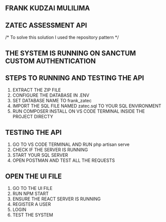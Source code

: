 ## FRANK KUDZAI MULILIMA 

## ZATEC ASSESSMENT API

/* To solve this solution l used the repository pattern */

## THE SYSTEM IS RUNNING ON SANCTUM CUSTOM AUTHENTICATION

## STEPS TO RUNNING AND TESTING THE API

1) EXTRACT THE ZIP FILE
2) CONFIGURE THE DATABASE IN .ENV
3) SET DATABASE NAME TO frank_zatec
4) IMPORT THE SQL FILE NAMED zatec.sql TO YOUR SQL ENVIRONMENT
5) RUN COMPOSER INSTALL ON VS CODE TERMINAL INSIDE THE PROJECT DIRECTY

## TESTING THE API

1) GO TO VS CODE TERMINAL AND RUN php artisan serve
2) CHECK IF THE SERVER IS RUNNING
3) START YOUR SQL SERVER
4) OPEN POSTMAN AND TEST ALL THE REQUESTS

## OPEN THE UI FILE
1) GO TO THE UI FILE
2) RUN NPM START
3) ENSURE THE REACT SERVER IS RUNNING
4) REGISTER A USER
5) LOGIN
6) TEST THE SYSTEM 

